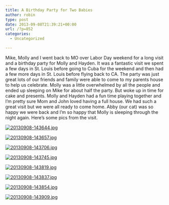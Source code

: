 ```yaml
---
title: A Birthday Party for Two Babies
author: robin
type: post
date: 2013-09-08T21:39:21+00:00
url: /?p=852
categories:
  - Uncategorized

---
```

Mike, Molly and I went back to MO over Labor Day weekend for a long visit and a birthday party for Molly and Hayden. It was a fantastic visit we spent a few days in St. Louis before going to Cuba for the weekend and then had a few more days in St. Louis before flying back to CA. The party was just great lots of our friends and family were able to come to my parents house to help us celebrate. Molly was a little overwhelmed by all the people and ended up sleeping on Mike for about half the party. But woke up in time for cake and presents. Molly and Hayden had a fun time playing together and I&#8217;m pretty sure Mom and John loved having a full house. We had such a great visit but we were all ready to come home. Abby (our cat) was so happy we were back and I&#8217;m so happy that Molly is sleeping through the night again. Here&#8217;s some pics from the visit. 

[<img src="http://robinandmike.com/wp-content/uploads/2013/09/20130908-143644.jpg" alt="20130908-143644.jpg" class="alignnone size-full" />][1]

[<img src="http://robinandmike.com/wp-content/uploads/2013/09/20130908-143657.jpg" alt="20130908-143657.jpg" class="alignnone size-full" />][2]

[<img src="http://robinandmike.com/wp-content/uploads/2013/09/20130908-143706.jpg" alt="20130908-143706.jpg" class="alignnone size-full" />][3]

[<img src="http://robinandmike.com/wp-content/uploads/2013/09/20130908-143745.jpg" alt="20130908-143745.jpg" class="alignnone size-full" />][4]

[<img src="http://robinandmike.com/wp-content/uploads/2013/09/20130908-143819.jpg" alt="20130908-143819.jpg" class="alignnone size-full" />][5]

[<img src="http://robinandmike.com/wp-content/uploads/2013/09/20130908-143837.jpg" alt="20130908-143837.jpg" class="alignnone size-full" />][6]

[<img src="http://robinandmike.com/wp-content/uploads/2013/09/20130908-143854.jpg" alt="20130908-143854.jpg" class="alignnone size-full" />][7]

[<img src="http://robinandmike.com/wp-content/uploads/2013/09/20130908-143909.jpg" alt="20130908-143909.jpg" class="alignnone size-full" />][8]

 [1]: http://robinandmike.com/wp-content/uploads/2013/09/20130908-143644.jpg
 [2]: http://robinandmike.com/wp-content/uploads/2013/09/20130908-143657.jpg
 [3]: http://robinandmike.com/wp-content/uploads/2013/09/20130908-143706.jpg
 [4]: http://robinandmike.com/wp-content/uploads/2013/09/20130908-143745.jpg
 [5]: http://robinandmike.com/wp-content/uploads/2013/09/20130908-143819.jpg
 [6]: http://robinandmike.com/wp-content/uploads/2013/09/20130908-143837.jpg
 [7]: http://robinandmike.com/wp-content/uploads/2013/09/20130908-143854.jpg
 [8]: http://robinandmike.com/wp-content/uploads/2013/09/20130908-143909.jpg